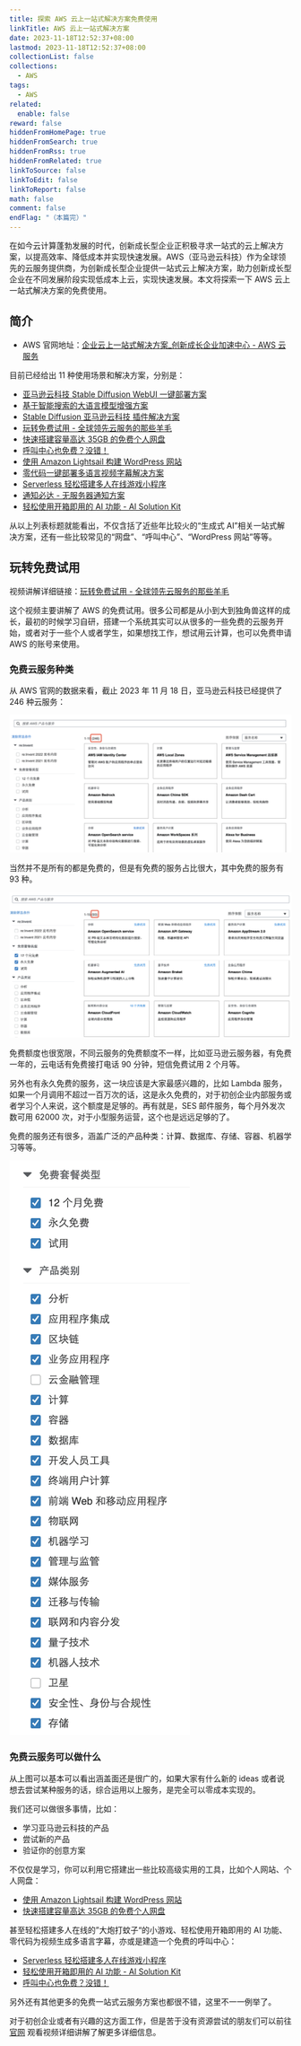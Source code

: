 ```yaml
---
title: 探索 AWS 云上一站式解决方案免费使用
linkTitle: AWS 云上一站式解决方案
date: 2023-11-18T12:52:37+08:00
lastmod: 2023-11-18T12:52:37+08:00
collectionList: false
collections:
  - AWS
tags:
  - AWS
related: 
  enable: false
reward: false
hiddenFromHomePage: true
hiddenFromSearch: true
hiddenFromRss: true
hiddenFromRelated: true
linkToSource: false
linkToEdit: false
linkToReport: false
math: false
comment: false
endFlag: "（本篇完）"
---
```


在如今云计算蓬勃发展的时代，创新成长型企业正积极寻求一站式的云上解决方案，以提高效率、降低成本并实现快速发展。AWS（亚马逊云科技）作为全球领先的云服务提供商，为创新成长型企业提供一站式云上解决方案，助力创新成长型企业在不同发展阶段实现低成本上云，实现快速发展。本文将探索一下 AWS 云上一站式解决方案的免费使用。

<!--more-->

## 简介

- AWS 官网地址：[企业云上一站式解决方案_创新成长企业加速中心 - AWS 云服务](https://aws.amazon.com/cn/campaigns/smb-cloud-one-stop-solution-paid-search/?sc_channel=seo&sc_campaign=blog1104)

目前已经给出 11 种使用场景和解决方案，分别是：

- [亚马逊云科技 Stable Diffusion WebUI 一键部署方案](https://aws.amazon.com/cn/campaigns/smb-cloud-one-stop-solution-paid-search/watch-the-video-zhaoyunxi/?sc_channel=seo&sc_campaign=blog1104)
- [基于智能搜索的大语言模型增强方案](https://aws.amazon.com/cn/campaigns/smb-cloud-one-stop-solution-paid-search/watch-the-video-xiongjunfeng/?sc_channel=seo&sc_campaign=blog1104)
- [Stable Diffusion 亚马逊云科技 插件解决方案](https://aws.amazon.com/cn/campaigns/smb-cloud-one-stop-solution-paid-search/watch-the-video-lisiyuan/?sc_channel=seo&sc_campaign=blog1104)
- [玩转免费试用 - 全球领先云服务的那些羊毛](https://aws.amazon.com/cn/campaigns/smb-cloud-one-stop-solution-paid-search/watch-the-video-hanxiaoyong/?sc_channel=seo&sc_campaign=blog1104)
- [快速搭建容量高达 35GB 的免费个人网盘](https://aws.amazon.com/cn/campaigns/smb-cloud-one-stop-solution-paid-search/watch-the-video-wangbeichen/?sc_channel=seo&sc_campaign=blog1104)
- [呼叫中心也免费？没错！](https://aws.amazon.com/cn/campaigns/smb-cloud-one-stop-solution-paid-search/watch-the-video-wangjinglai/?sc_channel=seo&sc_campaign=blog1104)
- [使用 Amazon Lightsail 构建 WordPress 网站](https://aws.amazon.com/cn/campaigns/smb-cloud-one-stop-solution-paid-search/watch-the-video-suzhe/?sc_channel=seo&sc_campaign=blog1104)
- [零代码一键部署多语言视频字幕解决方案](https://aws.amazon.com/cn/campaigns/smb-cloud-one-stop-solution-paid-search/watch-the-video-lilong/?sc_channel=seo&sc_campaign=blog1104)
- [Serverless 轻松搭建多人在线游戏小程序](https://aws.amazon.com/cn/campaigns/smb-cloud-one-stop-solution-paid-search/watch-the-video-xuwei/?sc_channel=seo&sc_campaign=blog1104)
- [通知必达 - 无服务器通知方案](https://aws.amazon.com/cn/campaigns/smb-cloud-one-stop-solution-paid-search/watch-the-video-hewenan/?sc_channel=seo&sc_campaign=blog1104)
- [轻松使用开箱即用的 AI 功能 - AI Solution Kit](https://aws.amazon.com/cn/campaigns/smb-cloud-one-stop-solution-paid-search/watch-the-video-luhaoyu/?sc_channel=seo&sc_campaign=blog1104)

从以上列表标题就能看出，不仅含括了近些年比较火的“生成式 AI”相关一站式解决方案，还有一些比较常见的“网盘”、“呼叫中心”、“WordPress 网站”等等。

## 玩转免费试用

视频讲解详细链接：[玩转免费试用 - 全球领先云服务的那些羊毛](https://aws.amazon.com/cn/campaigns/smb-cloud-one-stop-solution-paid-search/watch-the-video-hanxiaoyong/?sc_channel=seo&sc_campaign=blog1104)

这个视频主要讲解了 AWS 的免费试用。很多公司都是从小到大到独角兽这样的成长，最初的时候学习自研，搭建一个系统其实可以从很多的一些免费的云服务开始，或者对于一些个人或者学生，如果想找工作，想试用云计算，也可以免费申请 AWS 的账号来使用。

### 免费云服务种类

从 AWS 官网的数据来看，截止 2023 年 11 月 18 日，亚马逊云科技已经提供了 246 种云服务：

![AWS 全部服务](images/23_1700464182.png)

当然并不是所有的都是免费的，但是有免费的服务占比很大，其中免费的服务有 93 种。

![AWS 免费服务](images/23_1700464456.png)

免费额度也很宽限，不同云服务的免费额度不一样，比如亚马逊云服务器，有免费一年的，云电话有免费接打电话 90 分钟，短信免费试用 2 个月等。

另外也有永久免费的服务，这一块应该是大家最感兴趣的，比如 Lambda 服务，如果一个月调用不超过一百万次的话，这是永久免费的，对于初创企业内部服务或者学习个人来说，这个额度是足够的。再有就是，SES 邮件服务，每个月外发次数可用 62000 次，对于小型服务运营，这个也是远远足够的了。

免费的服务还有很多，涵盖广泛的产品种类：计算、数据库、存储、容器、机器学习等等。

![免费服务种类](images/23_1700465041.png "免费种类几乎囊括以提供服务的所有种类")

### 免费云服务可以做什么

从上图可以基本可以看出涵盖面还是很广的，如果大家有什么新的 ideas 或者说想去尝试某种服务的话，综合运用以上服务，是完全可以零成本实现的。

我们还可以做很多事情，比如：

- 学习亚马逊云科技的产品
- 尝试新的产品
- 验证你的创意方案

不仅仅是学习，你可以利用它搭建出一些比较高级实用的工具，比如个人网站、个人网盘：

- [使用 Amazon Lightsail 构建 WordPress 网站](https://aws.amazon.com/cn/campaigns/smb-cloud-one-stop-solution-paid-search/watch-the-video-suzhe/?sc_channel=seo&sc_campaign=blog1104)
- [快速搭建容量高达 35GB 的免费个人网盘](https://aws.amazon.com/cn/campaigns/smb-cloud-one-stop-solution-paid-search/watch-the-video-wangbeichen/?sc_channel=seo&sc_campaign=blog1104)

甚至轻松搭建多人在线的”大炮打蚊子“的小游戏、轻松使用开箱即用的 AI 功能、零代码为视频生成多语言字幕，亦或是建造一个免费的呼叫中心：

- [Serverless 轻松搭建多人在线游戏小程序](https://aws.amazon.com/cn/campaigns/smb-cloud-one-stop-solution-paid-search/watch-the-video-xuwei/?sc_channel=seo&sc_campaign=blog1104)
- [轻松使用开箱即用的 AI 功能 - AI Solution Kit](https://aws.amazon.com/cn/campaigns/smb-cloud-one-stop-solution-paid-search/watch-the-video-luhaoyu/?sc_channel=seo&sc_campaign=blog1104)
- [呼叫中心也免费？没错！](https://aws.amazon.com/cn/campaigns/smb-cloud-one-stop-solution-paid-search/watch-the-video-wangjinglai/?sc_channel=seo&sc_campaign=blog1104)

另外还有其他更多的免费一站式云服务方案也都很不错，这里不一一例举了。

对于初创企业或者有兴趣的这方面工作，但是苦于没有资源尝试的朋友们可以前往 [官网](https://aws.amazon.com/cn/campaigns/smb-cloud-one-stop-solution-paid-search/?sc_channel=seo&sc_campaign=blog1104) 观看视频详细讲解了解更多详细信息。
